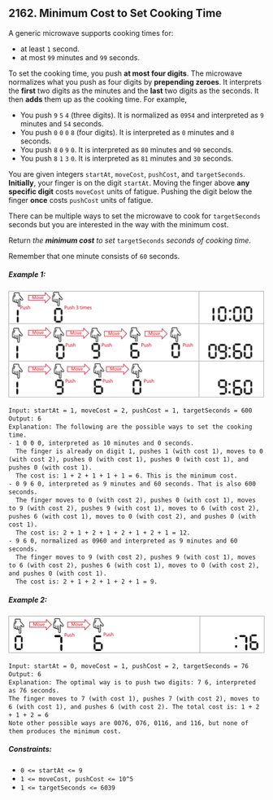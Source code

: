 ## 2162. Minimum Cost to Set Cooking Time

A generic microwave supports cooking times for:

* at least ```1``` second.
* at most ```99``` minutes and ```99``` seconds.

To set the cooking time, you push **at most four digits**. The microwave normalizes what you push as four digits by **prepending zeroes**. It interprets the **first** two digits as the minutes and the **last** two digits as the seconds. It then **adds** them up as the cooking time. For example,

* You push ```9``` ```5``` ```4``` (three digits). It is normalized as ```0954``` and interpreted as ```9``` minutes and ```54``` seconds.
* You push ```0``` ```0``` ```0``` ```8``` (four digits). It is interpreted as ```0``` minutes and ```8``` seconds.
* You push ```8``` ```0``` ```9``` ```0```. It is interpreted as ```80``` minutes and ```90``` seconds.
* You push ```8``` ```1``` ```3``` ```0```. It is interpreted as ```81``` minutes and ```30``` seconds.

You are given integers ```startAt```, ```moveCost```, ```pushCost```, and ```targetSeconds```. **Initially**, your finger is on the digit ```startAt```. Moving the finger above **any specific digit** costs ```moveCost``` units of fatigue. Pushing the digit below the finger **once** costs ```pushCost``` units of fatigue.

There can be multiple ways to set the microwave to cook for ```targetSeconds``` seconds but you are interested in the way with the minimum cost.

Return *the **minimum cost** to set* ```targetSeconds``` *seconds of cooking time*.

Remember that one minute consists of ```60``` seconds.

##### Example 1:

![Example 1](images/example1.png)

```
Input: startAt = 1, moveCost = 2, pushCost = 1, targetSeconds = 600
Output: 6
Explanation: The following are the possible ways to set the cooking time.
- 1 0 0 0, interpreted as 10 minutes and 0 seconds.
  The finger is already on digit 1, pushes 1 (with cost 1), moves to 0 (with cost 2), pushes 0 (with cost 1), pushes 0 (with cost 1), and pushes 0 (with cost 1).
  The cost is: 1 + 2 + 1 + 1 + 1 = 6. This is the minimum cost.
- 0 9 6 0, interpreted as 9 minutes and 60 seconds. That is also 600 seconds.
  The finger moves to 0 (with cost 2), pushes 0 (with cost 1), moves to 9 (with cost 2), pushes 9 (with cost 1), moves to 6 (with cost 2), pushes 6 (with cost 1), moves to 0 (with cost 2), and pushes 0 (with cost 1).
  The cost is: 2 + 1 + 2 + 1 + 2 + 1 + 2 + 1 = 12.
- 9 6 0, normalized as 0960 and interpreted as 9 minutes and 60 seconds.
  The finger moves to 9 (with cost 2), pushes 9 (with cost 1), moves to 6 (with cost 2), pushes 6 (with cost 1), moves to 0 (with cost 2), and pushes 0 (with cost 1).
  The cost is: 2 + 1 + 2 + 1 + 2 + 1 = 9.
```
##### Example 2:

![Example 2](images/example2.png)

```
Input: startAt = 0, moveCost = 1, pushCost = 2, targetSeconds = 76
Output: 6
Explanation: The optimal way is to push two digits: 7 6, interpreted as 76 seconds.
The finger moves to 7 (with cost 1), pushes 7 (with cost 2), moves to 6 (with cost 1), and pushes 6 (with cost 2). The total cost is: 1 + 2 + 1 + 2 = 6
Note other possible ways are 0076, 076, 0116, and 116, but none of them produces the minimum cost.
```

##### Constraints:

* ```0 <= startAt <= 9```
* ```1 <= moveCost, pushCost <= 10^5```
* ```1 <= targetSeconds <= 6039```